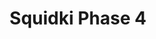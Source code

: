 ---
slug: squidki-phase-4
title: Squidki Phase 4
description: "Squidki Phase 4 is an exciting online game. Play for free directly in your browser!"
icon: /images/new_mods/Sprunki Phase 4.png
url: https://wowtbc.net/sprunki/phase-3remake-4/index.html
previewImage: /images/new_mods/Sprunki Phase 4.png
type: new mods

# SEO配置
seo:
  title: "Squidki Phase 4 - Play Free Online Game | Fun Browser Games"
  description: "Squidki Phase 4 - Play this fun online game for free in your browser. No download required!"
  ogImage: "/images/new_mods/Sprunki Phase 4.png"
  keywords: "squidki-phase-4, online game, browser game, free game, new mods game, play online"

videoUrls:
  - https://www.youtube.com/embed/example1
  - https://www.youtube.com/embed/example2

whyPlay:
  title: "Why Play Squidki Phase 4?"
  items:
    - "Immersive Gameplay: Squidki Phase 4 offers an engaging and immersive gaming experience that will keep you entertained for hours"
    - "Challenging Levels: Test your skills with increasingly difficult challenges and obstacles"
    - "Beautiful Graphics: Enjoy stunning visuals and smooth animations that bring the game world to life"
    - "Regular Updates: New content and features are added regularly to keep the game fresh and exciting"
    - "Free to Play: Experience all the fun without spending a penny"
    - "Community Features: Connect with other players, share strategies, and compete for high scores"
    - "Cross-Platform: Play on any device with a web browser, no downloads required"

features:
  title: "Key Features of Squidki Phase 4"
  image: "/images/new_mods/Sprunki Phase 4.png"
  items:
    - "Intuitive Controls: Easy to learn controls make Squidki Phase 4 accessible for players of all skill levels"
    - "Multiple Game Modes: Enjoy various gameplay options that provide different challenges and experiences"
    - "Character Customization: Personalize your gaming experience with unique characters and items"
    - "Achievement System: Complete special tasks to earn rewards and recognition"
    - "Leaderboards: Compete with players worldwide and see who can achieve the highest scores"

characteristics:
  title: "Game Characteristics"
  image: "/images/new_mods/Sprunki Phase 4.png"
  items:
    - "Genre: New mods game with elements of strategy and skill"
    - "Difficulty: Suitable for both casual gamers and those seeking a challenge"
    - "Play Time: Quick sessions or extended gameplay, depending on your preference"
    - "Art Style: Vibrant and engaging visuals that enhance the gaming experience"
    - "Sound Design: Immersive audio that complements the gameplay perfectly"

info: "Squidki Phase 4 is an exciting online game that offers players a unique and engaging gaming experience. With its intuitive controls, stunning visuals, and challenging gameplay, Squidki Phase 4 provides hours of entertainment for players of all ages and skill levels. Whether you're looking for a quick gaming session during a break or an extended play session, Squidki Phase 4 delivers an immersive experience that will keep you coming back for more. The game features multiple levels of increasing difficulty, ensuring that players are constantly challenged as they progress. With regular updates adding new content and features, Squidki Phase 4 remains fresh and exciting, providing endless entertainment options for its growing community of players."

howToPlayIntro: "Welcome to Squidki Phase 4! This guide will walk you through the basics and help you master the game. Whether you're a beginner or looking to improve your skills, these tips and instructions will enhance your gaming experience."

howToPlaySteps:
  - title: "Getting Started"
    description: "Begin your Squidki Phase 4 adventure by familiarizing yourself with the controls. Use your keyboard or mouse to navigate through the game interface. The tutorial will guide you through the basic mechanics and help you understand the objectives."
  - title: "Understanding the Objectives"
    description: "In Squidki Phase 4, your main goal is to progress through levels by completing specific objectives. Each level presents unique challenges that require different strategies and approaches."
  - title: "Mastering the Controls"
    description: "Practice using the controls to improve your precision and reaction time. Squidki Phase 4 requires quick reflexes and strategic thinking to overcome obstacles and defeat opponents."
  - title: "Utilizing Power-ups"
    description: "Collect power-ups throughout the game to enhance your abilities and overcome difficult challenges. Each power-up offers unique advantages that can be crucial for success."
  - title: "Developing Strategies"
    description: "As you progress in Squidki Phase 4, develop effective strategies for different scenarios. Analyze patterns, anticipate challenges, and adapt your approach to maximize your performance."

faq:
  title: "Frequently Asked Questions about Squidki Phase 4"
  items:
    - question: "Is Squidki Phase 4 free to play?"
      answer: "Yes, Squidki Phase 4 is completely free to play directly in your web browser. No downloads or purchases are required to enjoy the full game experience."
    - question: "Can I play Squidki Phase 4 on mobile devices?"
      answer: "Yes, Squidki Phase 4 is optimized for both desktop and mobile play. You can enjoy the game on any device with a web browser and internet connection."
    - question: "Are there any in-game purchases?"
      answer: "While Squidki Phase 4 is free to play, there may be optional in-game purchases available for cosmetic items or additional features that don't affect core gameplay."
    - question: "How often is Squidki Phase 4 updated?"
      answer: "The developers regularly update Squidki Phase 4 with new content, features, and improvements based on player feedback and game performance."
    - question: "Can I play Squidki Phase 4 offline?"
      answer: "Currently, Squidki Phase 4 requires an internet connection to play as it's a browser-based online game."
    - question: "Is Squidki Phase 4 suitable for children?"
      answer: "Yes, Squidki Phase 4 is designed to be family-friendly and suitable for players of all ages."
    - question: "How do I report bugs or issues?"
      answer: "If you encounter any problems while playing Squidki Phase 4, you can report them through the game's support page or contact the developers directly through their website."
    - question: "Still Have Questions?"
      answer: "If you have additional questions about Squidki Phase 4 that aren't covered in this FAQ, please visit our support center or contact our customer service team for assistance."
---